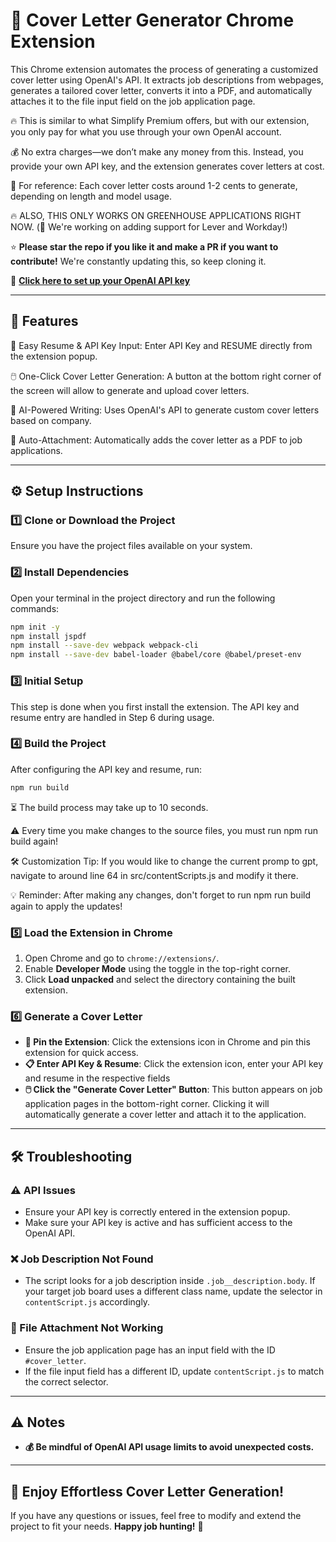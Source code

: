 # 🚀 Cover Letter Generator Chrome Extension

This Chrome extension automates the process of generating a customized cover letter using OpenAI's API. It extracts job descriptions from webpages, generates a tailored cover letter, converts it into a PDF, and automatically attaches it to the file input field on the job application page.

🔥 This is similar to what Simplify Premium offers, but with our extension, you only pay for what you use through your own OpenAI account.

💰 No extra charges—we don’t make any money from this. Instead, you provide your own API key, and the extension generates cover letters at cost.

📌 For reference: Each cover letter costs around 1-2 cents to generate, depending on length and model usage.

🔥 ALSO, THIS ONLY WORKS ON GREENHOUSE APPLICATIONS RIGHT NOW.
(🚧 We're working on adding support for Lever and Workday!)

⭐ **Please star the repo if you like it and make a PR if you want to contribute!** We're constantly updating this, so keep cloning it. 

🔗 [**Click here to set up your OpenAI API key**](https://platform.openai.com/signup/)

---

## 🌟 Features

📄 Easy Resume & API Key Input: Enter API Key and RESUME directly from the extension popup.

🖱️ One-Click Cover Letter Generation: A button at the bottom right corner of the screen will allow to generate and upload cover letters.

🤖 AI-Powered Writing: Uses OpenAI's API to generate custom cover letters based on company.

📎 Auto-Attachment: Automatically adds the cover letter as a PDF to job applications.

---

## ⚙️ Setup Instructions

### 1️⃣ Clone or Download the Project

Ensure you have the project files available on your system.

### 2️⃣ Install Dependencies

Open your terminal in the project directory and run the following commands:

```bash
npm init -y
npm install jspdf
npm install --save-dev webpack webpack-cli    
npm install --save-dev babel-loader @babel/core @babel/preset-env
```

### 3️⃣ Initial Setup

This step is done when you first install the extension. The API key and resume entry are handled in Step 6 during usage.

### 4️⃣ Build the Project

After configuring the API key and resume, run:

```bash
npm run build
```

⏳ The build process may take up to 10 seconds.

⚠️ Every time you make changes to the source files, you must run npm run build again!

🛠 Customization Tip:
If you would like to change the current promp to gpt, navigate to around line 64 in src/contentScripts.js and modify it there.

💡 Reminder: After making any changes, don't forget to run npm run build again to apply the updates!

### 5️⃣ Load the Extension in Chrome

1. Open Chrome and go to `chrome://extensions/`.
2. Enable **Developer Mode** using the toggle in the top-right corner.
3. Click **Load unpacked** and select the directory containing the built extension.

### 6️⃣ Generate a Cover Letter

- **📌 Pin the Extension**: Click the extensions icon in Chrome and pin this extension for quick access.
- **📋 Enter API Key & Resume**: Click the extension icon, enter your API key and resume in the respective fields
- **🖱️ Click the "Generate Cover Letter" Button**: This button appears on job application pages in the bottom-right corner. Clicking it will automatically generate a cover letter and attach it to the application.

---

## 🛠 Troubleshooting

### ⚠️ API Issues

- Ensure your API key is correctly entered in the extension popup.
- Make sure your API key is active and has sufficient access to the OpenAI API.

### ❌ Job Description Not Found

- The script looks for a job description inside `.job__description.body`. If your target job board uses a different class name, update the selector in `contentScript.js` accordingly.

### 📂 File Attachment Not Working

- Ensure the job application page has an input field with the ID `#cover_letter`.
- If the file input field has a different ID, update `contentScript.js` to match the correct selector.

---

## ⚠️ Notes

- **💰 Be mindful of OpenAI API usage limits to avoid unexpected costs.**

---

## 🚀 Enjoy Effortless Cover Letter Generation!

If you have any questions or issues, feel free to modify and extend the project to fit your needs. **Happy job hunting!** 🎯

